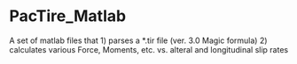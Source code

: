 PacTire_Matlab
==============

A set of matlab files that 1) parses a *.tir file (ver. 3.0 Magic formula) 2) calculates various Force, Moments, etc. vs. alteral and longitudinal slip rates
